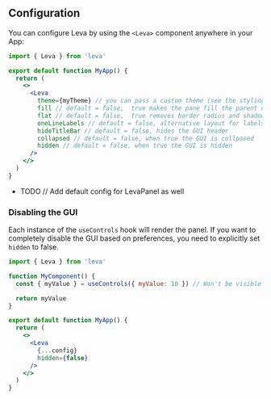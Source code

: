 ## Configuration

You can configure Leva by using the `<Leva>` component anywhere in your App:

```jsx
import { Leva } from 'leva'

export default function MyApp() {
  return (
    <>
      <Leva
        theme={myTheme} // you can pass a custom theme (see the styling section)
        fill // default = false,  true makes the pane fill the parent dom node it's rendered in
        flat // default = false,  true removes border radius and shadow
        oneLineLabels // default = false, alternative layout for labels, with labels and fields on separate rows
        hideTitleBar // default = false, hides the GUI header
        collapsed // default = false, when true the GUI is collpased
        hidden // default = false, when true the GUI is hidden
      />
    </>
  )
}
```

- TODO // Add default config for LevaPanel as well

### Disabling the GUI

Each instance of the `useControls` hook will render the panel. If you want to completely disable the GUI based on preferences, you need to explicitly set `hidden` to false.

```jsx
import { Leva } from 'leva'

function MyComponent() {
  const { myValue } = useControls({ myValue: 10 }) // Won't be visible because the panel will not render.

  return myValue
}

export default function MyApp() {
  return (
    <>
      <Leva
        {...config}
        hidden={false}
      />
    </>
  )
}
```
